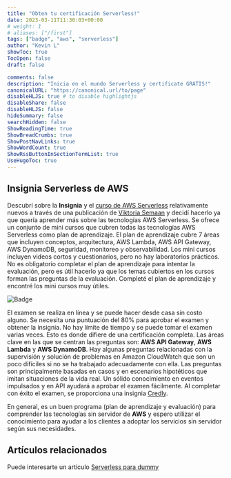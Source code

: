 ```yaml
---
title: "Obten tu certificación Serverless!"
date: 2023-03-11T11:30:03+00:00
# weight: 1
# aliases: ["/first"]
tags: ["badge", "aws", "serverless"]
author: "Kevin L"
showToc: true
TocOpen: false
draft: false

comments: false
description: "Inicia en el mundo Serverless y certificate GRATIS!"
canonicalURL: "https://canonical.url/to/page"
disableHLJS: true # to disable highlightjs
disableShare: false
disableHLJS: false
hideSummary: false
searchHidden: false
ShowReadingTime: true
ShowBreadCrumbs: true
ShowPostNavLinks: true
ShowWordCount: true
ShowRssButtonInSectionTermList: true
UseHugoToc: true
---
```


## Insignia Serverless de AWS


Descubrí sobre la **Insignia** y el [curso de AWS Serverless](https://explore.skillbuilder.aws/learn/lp/92/serverless-learning-plan) relativamente nuevos a través de una publicación de [Viktoria Semaan](https://www.linkedin.com/in/semaan/) y decidí hacerlo ya que quería aprender más sobre las tecnologías AWS Serverless. Se ofrece un conjunto de mini cursos que cubren todas las tecnologías AWS Serverless como plan de aprendizaje. El plan de aprendizaje cubre 7 áreas que incluyen conceptos, arquitectura, AWS Lambda, AWS API Gateway, AWS DynamoDB, seguridad, monitoreo y observabilidad. Los mini cursos incluyen videos cortos y cuestionarios, pero no hay laboratorios prácticos. No es obligatorio completar el plan de aprendizaje para intentar la evaluación, pero es útil hacerlo ya que los temas cubiertos en los cursos forman las preguntas de la evaluación. Completé el plan de aprendizaje y encontré los mini cursos muy útiles.

![Badge](/serverless.webp "Serverless")

El examen se realiza en línea y se puede hacer desde casa sin costo alguno. Se necesita una puntuación del 80% para aprobar el examen y obtener la insignia. No hay límite de tiempo y se puede tomar el examen varias veces. Esto es donde difiere de una certificación completa. Las áreas clave en las que se centran las preguntas son: **AWS API Gateway**, **AWS Lambda** y **AWS DynamoDB**. Hay algunas preguntas relacionadas con la supervisión y solución de problemas en Amazon CloudWatch que son un poco difíciles si no se ha trabajado adecuadamente con ella. Las preguntas son principalmente basadas en casos y en escenarios hipotéticos que imitan situaciones de la vida real. Un sólido conocimiento en eventos impulsados y en API ayudará a aprobar el examen fácilmente. Al completar con éxito el examen, se proporciona una insignia [Credly](https://www.credly.com/).

En general, es un buen programa (plan de aprendizaje y evaluación) para comprender las tecnologías sin servidor de **AWS** y espero utilizar el conocimiento para ayudar a los clientes a adoptar los servicios sin servidor según sus necesidades.

## Artículos relacionados

Puede interesarte un articulo [Serverless para dummy](https://blog-kevinlupera.netlify.app/posts/serverless-for-dummy/)